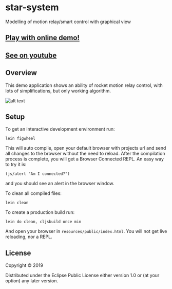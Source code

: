 # star-system

Modelling of motion relay/smart control with graphical view

## [Play with online demo!](https://codepen.io/Ivana-/full/bJLZrJ)

## [See on youtube](https://www.youtube.com/watch?v=M8uZXrG1V4E)

## Overview

This demo application shows an ability of rocket motion relay control, with lots of simplifications, but only working algorithm.

![alt text](https://user-images.githubusercontent.com/10473034/52907315-6c86a480-3270-11e9-90c6-4ff782d7950a.png "Screenshot")

## Setup

To get an interactive development environment run:

    lein figwheel

This will auto compile, open your default browser with projects url
and send all changes to the browser without the need to reload.
After the compilation process is complete, you will
get a Browser Connected REPL. An easy way to try it is:

    (js/alert "Am I connected?")

and you should see an alert in the browser window.

To clean all compiled files:

    lein clean

To create a production build run:

    lein do clean, cljsbuild once min

And open your browser in `resources/public/index.html`. You will not
get live reloading, nor a REPL. 

## License

Copyright © 2019

Distributed under the Eclipse Public License either version 1.0 or (at your option) any later version.

